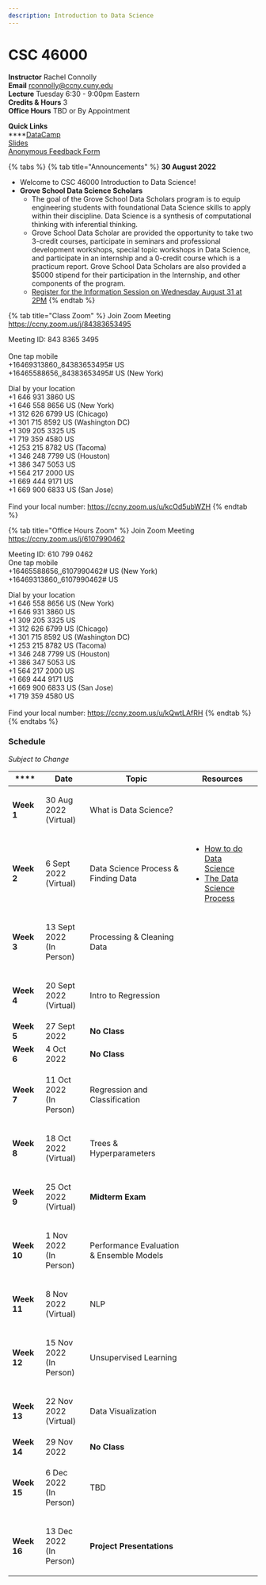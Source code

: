 ```yaml
---
description: Introduction to Data Science
---
```


# CSC 46000

**Instructor** Rachel Connolly\
**Email** rconnolly@ccny.cuny.edu\
**Lecture** Tuesday 6:30 - 9:00pm Eastern\
**Credits & Hours** 3\
**Office Hours** TBD or By Appointment

**Quick Links**\
****[DataCamp ](https://learn.datacamp.com/)\
[Slides](https://drive.google.com/drive/folders/1dpDlSyTg5DZehM0UgysEleS1LGkAlBnZ?usp=sharing)\
[Anonymous Feedback Form](https://docs.google.com/forms/d/e/1FAIpQLSf0jMcfPN6sDBLcL5zs31Lfw0lRoVJs2LG8YvlJGrC\_PTy5xg/viewform)

{% tabs %}
{% tab title="Announcements" %}
**30 August 2022**

* Welcome to CSC 46000 Introduction to Data Science!
* **Grove School Data Science Scholars**
  * The goal of the Grove School Data Scholars program is to equip engineering students with foundational Data Science skills to apply within their discipline. Data Science is a synthesis of computational thinking with inferential thinking.&#x20;
  * Grove School Data Scholar are provided the opportunity to take two 3-credit courses, participate in seminars and professional development workshops, special topic workshops in Data Science, and participate in an internship and a 0-credit course which is a practicum report. Grove School Data Scholars are also provided a $5000 stipend for their participation in the Internship, and other components of the program.
  * [Register for the Information Session on Wednesday August 31  at 2PM](https://ccny.zoom.us/meeting/register/tZ0tfuquqj8rHd1hwtQDfMI8AfPPk3uVBDir)
{% endtab %}

{% tab title="Class Zoom" %}
Join Zoom Meeting\
https://ccny.zoom.us/j/84383653495

Meeting ID: 843 8365 3495\
\
One tap mobile\
\+16469313860,,84383653495# US \
\+16465588656,,84383653495# US (New York)

Dial by your location \
\+1 646 931 3860 US \
\+1 646 558 8656 US (New York) \
\+1 312 626 6799 US (Chicago) \
\+1 301 715 8592 US (Washington DC) \
\+1 309 205 3325 US \
\+1 719 359 4580 US \
\+1 253 215 8782 US (Tacoma) \
\+1 346 248 7799 US (Houston) \
\+1 386 347 5053 US \
\+1 564 217 2000 US \
\+1 669 444 9171 US \
\+1 669 900 6833 US (San Jose) \
\
Find your local number: https://ccny.zoom.us/u/kcOd5ubWZH
{% endtab %}

{% tab title="Office Hours Zoom" %}
Join Zoom Meeting\
https://ccny.zoom.us/j/6107990462

Meeting ID: 610 799 0462 \
One tap mobile \
\+16465588656,,6107990462# US (New York) \
\+16469313860,,6107990462# US

Dial by your location \
\+1 646 558 8656 US (New York) \
\+1 646 931 3860 US \
\+1 309 205 3325 US \
\+1 312 626 6799 US (Chicago) \
\+1 301 715 8592 US (Washington DC) \
\+1 253 215 8782 US (Tacoma) \
\+1 346 248 7799 US (Houston) \
\+1 386 347 5053 US \
\+1 564 217 2000 US \
\+1 669 444 9171 US \
\+1 669 900 6833 US (San Jose) \
\+1 719 359 4580 US\
\
Find your local number: https://ccny.zoom.us/u/kQwtLAfRH
{% endtab %}
{% endtabs %}

### Schedule

_Subject to Change_

| ****        | **Date**                           | **Topic**                                | **Resources**                                                                                                                                                                                                                                                                                                                      |
| ----------- | ---------------------------------- | ---------------------------------------- | ---------------------------------------------------------------------------------------------------------------------------------------------------------------------------------------------------------------------------------------------------------------------------------------------------------------------------------- |
| **Week 1**  | <p>30 Aug 2022<br>(Virtual)</p>    | What is Data Science?                    |                                                                                                                                                                                                                                                                                                                                    |
| **Week 2**  | <p>6 Sept 2022<br>(Virtual)</p>    | Data Science Process & Finding Data      | <ul><li><a href="https://docs.microsoft.com/en-us/archive/blogs/machinelearning/how-to-do-data-science">How to do Data Science</a></li><li><a href="https://medium.springboard.com/the-data-science-process-the-complete-laymans-guide-to-what-a-data-scientist-actually-does-ca3e166b7c67">The Data Science Process</a></li></ul> |
| **Week 3**  | <p>13 Sept 2022<br>(In Person)</p> | Processing & Cleaning Data               |                                                                                                                                                                                                                                                                                                                                    |
| **Week 4**  | <p>20 Sept 2022<br>(Virtual)</p>   | Intro to Regression                      |                                                                                                                                                                                                                                                                                                                                    |
| **Week 5**  | 27 Sept 2022                       | **No Class**                             |                                                                                                                                                                                                                                                                                                                                    |
| **Week 6**  | 4 Oct 2022                         | **No Class**                             |                                                                                                                                                                                                                                                                                                                                    |
| **Week 7**  | <p>11 Oct 2022<br>(In Person)</p>  | Regression and Classification            |                                                                                                                                                                                                                                                                                                                                    |
| **Week 8**  | <p>18 Oct 2022<br>(Virtual)</p>    | Trees & Hyperparameters                  |                                                                                                                                                                                                                                                                                                                                    |
| **Week 9**  | <p>25 Oct 2022<br>(Virtual)</p>    | **Midterm Exam**                         |                                                                                                                                                                                                                                                                                                                                    |
| **Week 10** | <p>1 Nov 2022<br>(In Person)</p>   | Performance Evaluation & Ensemble Models |                                                                                                                                                                                                                                                                                                                                    |
| **Week 11** | <p>8 Nov 2022<br>(Virtual)</p>     | NLP                                      |                                                                                                                                                                                                                                                                                                                                    |
| **Week 12** | <p>15 Nov 2022<br>(In Person)</p>  | Unsupervised Learning                    |                                                                                                                                                                                                                                                                                                                                    |
| **Week 13** | <p>22 Nov 2022<br>(Virtual)</p>    | Data Visualization                       |                                                                                                                                                                                                                                                                                                                                    |
| **Week 14** | 29 Nov 2022                        | **No Class**                             |                                                                                                                                                                                                                                                                                                                                    |
| **Week 15** | <p>6 Dec 2022<br>(In Person)</p>   | TBD                                      |                                                                                                                                                                                                                                                                                                                                    |
| **Week 16** | <p>13 Dec 2022<br>(In Person)</p>  | **Project Presentations**                |                                                                                                                                                                                                                                                                                                                                    |

###
